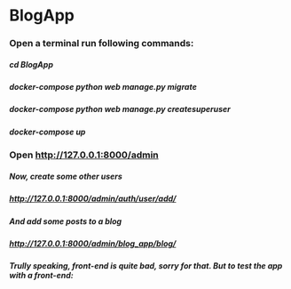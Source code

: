 # BlogApp


### Open a terminal run following commands:

##### cd BlogApp
##### docker-compose python web manage.py migrate
##### docker-compose python web manage.py createsuperuser
##### docker-compose up

### Open http://127.0.0.1:8000/admin
##### Now, create some other users
##### http://127.0.0.1:8000/admin/auth/user/add/
##### And add some posts to a blog 
##### http://127.0.0.1:8000/admin/blog_app/blog/

##### Trully speaking, front-end is quite bad, sorry for that. But to test the app with a front-end:





